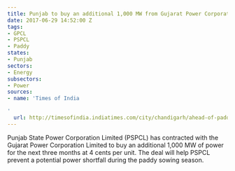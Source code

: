 ```yaml
---
title: Punjab to buy an additional 1,000 MW from Gujarat Power Corporation Limited
date: 2017-06-29 14:52:00 Z
tags:
- GPCL
- PSPCL
- Paddy
states:
- Punjab
sectors:
- Energy
subsectors:
- Power
sources:
- name: 'Times of India

'
  url: http://timesofindia.indiatimes.com/city/chandigarh/ahead-of-paddy-sowing-punjab-buys-1000mw-power-from-gujarat/articleshow/59304464.cms
---
```


Punjab State Power Corporation Limited (PSPCL) has contracted with the Gujarat Power Corporation Limited to buy an additional 1,000 MW of power for the next three months at 4 cents per unit. The deal will help PSPCL prevent a potential power shortfall during the paddy sowing season. 
